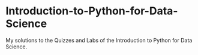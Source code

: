 # Introduction-to-Python-for-Data-Science

My solutions to the Quizzes and Labs of the Introduction to Python for Data Science.
